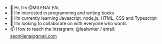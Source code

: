 - 👋 Hi, I’m @MILENALEAL
- 👀 I’m interested in programming and writing books
- 🌱 I’m currently learning Javascript, node.js, HTML, CSS and Typescript 
- 💞️ I’m looking to collaborate on with everyone who wants
- 📫 How to reach me Instagram: @lealwriter / email: seomilena@gmail.com

<!---
MILENALEAL/MILENALEAL is a ✨ special ✨ repository because its `README.md` (this file) appears on your GitHub profile.
You can click the Preview link to take a look at your changes.
--->
